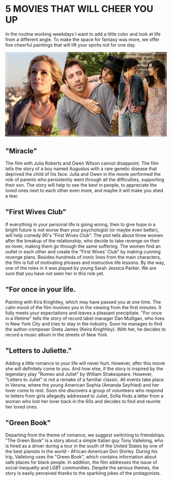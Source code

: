 # 5 MOVIES THAT WILL CHEER YOU UP

In the routine working weekdays I want to add a little color and look at life from a different angle. To make the space for fantasy was more, we offer five cheerful paintings that will lift your spirits not for one day.

![Branching](353278.png)

## "Miracle"

The film with Julia Roberts and Owen Wilson cannot disappoint. The film tells the story of a boy named Augustus with a rare genetic disease that deprived the child of his face. Julia and Owen in the movie performed the role of parents who persistently went through all the difficulties, supporting their son. The story will help to see the best in people, to appreciate the loved ones next to each other even more, and maybe it will make you shed a tear.

## "First Wives Club"

If everything in your personal life is going wrong, then to give hope in a bright future is not worse than your psychologist (or maybe even better), will help comedy 90's "First Wives Club". The plot tells about three women after the breakup of the relationship, who decide to take revenge on their ex-lover, making them go through the same suffering. The women find an outlet in each other and create the "First Wives' Club" by making cunning revenge plans. Besides hundreds of ironic lines from the main characters, the film is full of motivating phrases and instructive life lessons. By the way, one of the roles in it was played by young Sarah Jessica Parker. We are sure that you have not seen her in this role yet.

## "For once in your life.

Painting with Kira Knightley, which may have passed you at one time. The calm mood of the film involves you in the viewing from the first minutes. It fully meets your expectations and leaves a pleasant precipitate. "For once in a lifetime" tells the story of record label manager Dan Mulligan, who lives in New York City and tries to stay in the industry. Soon he manages to find the author-composer Greta James (Keira Knightley). With her, he decides to record a music album in the streets of New York.

## "Letters to Juliette."

Adding a little romance to your life will never hurt. However, after this movie she will definitely come to you. And how else, if the story is inspired by the legendary play "Romeo and Juliet" by William Shakespeare. However, "Letters to Juliet" is not a remake of a familiar classic. All events take place in Verona, where the young American Sophia (Amanda Seyfried) and her lover come to rest. Soon she discovers a group of volunteers who respond to letters from girls allegedly addressed to Juliet, Sofia finds a letter from a woman who lost her lover back in the 60s and decides to find and reunite her loved ones.   

## "Green Book"

Departing from the theme of romance, we suggest switching to friendships. "The Green Book" is a story about a simple Italian guy Tony Vallelong, who is hired as a driver during a tour in the south of the United States by one of the best pianists in the world - African-American Don Shirley. During his trip, Vallelong uses the "Green Book", which contains information about safe places for black people. In addition, the film addresses the issue of social inequality and LGBT communities. Despite the serious themes, the story is easily perceived thanks to the sparkling jokes of the protagonists.
